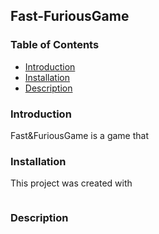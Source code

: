 ## Fast-FuriousGame

### Table of Contents
* [Introduction](#Introduction)
* [Installation](#Installation)
* [Description](#Description) 

### Introduction
Fast&FuriousGame is a game that  

### Installation 
This project was created with 
```

```

### Description
